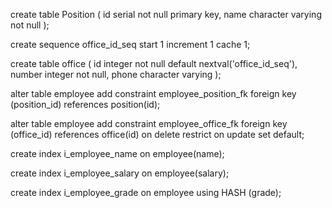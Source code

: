 create table Position (
    id serial not null primary key,
    name character varying not null
);

create sequence office_id_seq
start 1
increment 1
cache 1;

create table office (
    id integer not null default nextval('office_id_seq'),
    number integer not null,
    phone character varying
);

alter table employee
add constraint employee_position_fk foreign key (position_id)
references position(id);

alter table employee
add constraint employee_office_fk foreign key (office_id)
references office(id)
on delete restrict
on update set default;

create index i_employee_name
on employee(name);

create index i_employee_salary
on employee(salary);

create index i_employee_grade
on employee using HASH (grade);